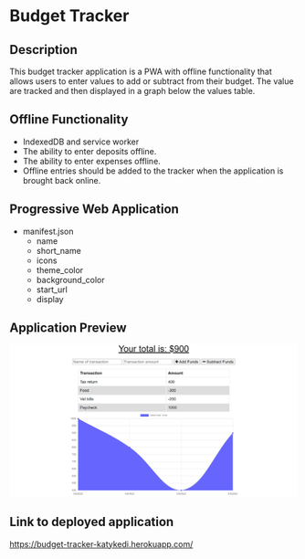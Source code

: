 # Budget Tracker

## Description
This budget tracker application is a PWA with offline functionality that allows users to enter values to add or subtract from their budget. The value are tracked and then displayed in a graph below the values table.

## Offline Functionality
 * IndexedDB and service worker
 * The ability to enter deposits offline.
 * The ability to enter expenses offline.
 * Offline entries should be added to the tracker when the application is brought back online.

## Progressive Web Application
 * manifest.json
   - name
   - short_name
   - icons
   - theme_color
   - background_color
   - start_url
   - display

## Application Preview
![Application screenshot](https://github.com/KatyKedi/budget-tracker/blob/main/assets/budget-tracker.png?raw=true)

## Link to deployed application
https://budget-tracker-katykedi.herokuapp.com/
